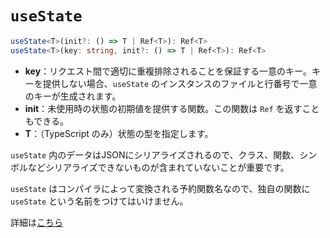 # `useState`
```ts
useState<T>(init?: () => T | Ref<T>): Ref<T>
useState<T>(key: string, init?: () => T | Ref<T>): Ref<T>
```
- **key**：リクエスト間で適切に重複排除されることを保証する一意のキー。キーを提供しない場合、`useState` のインスタンスのファイルと行番号で一意のキーが生成されます。
- **init**：未使用時の状態の初期値を提供する関数。この関数は `Ref` を返すこともできる。
- **T**：（TypeScript のみ）状態の型を指定します。

`useState` 内のデータはJSONにシリアライズされるので、クラス、関数、シンボルなどシリアライズできないものが含まれていないことが重要です。

`useState` はコンパイラによって変換される予約関数名なので、独自の関数に `useState` という名前をつけてはいけません。

詳細は[こちら](https://nuxt.com/docs/getting-started/state-management)